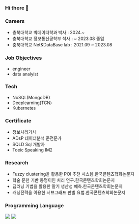 ### Hi there 👋

### Careers
- 충북대학교 빅데이터학과 박사 : 2024.~
- 충북대학교 정보통신공학부 석사 : ~ 2023.08 졸업
- 충북대학교 Net&DataBase lab : 2021.09 ~ 2023.08

### Job Objectives
- engineer
- data analyist

### Tech
- NoSQL(MongoDB)
- Deeplearning(TCN)
- Kubernetes

### Certificate
- 정보처리기사
- ADsP 데이터분석 준전문가
- SQLD Sql 개발자
- Toeic Speaking IM2

### Research
- Fuzzy clustering을 활용한 POI 추천 시스템.한국콘텐츠학회논문지
- 학술 문헌 기반 동명이인 처리 연구.한국콘텐츠학회논문지
- 딥러닝 기법을 활용한 딸기 생산성 예측.한국콘텐츠학회논문지
- 캐싱전략을 이용한 서브그래프 판별 요법.한국콘텐츠학회논문지 

### Programming Language

<!--
**mangolee2/mangolee2** is a ✨ _special_ ✨ repository because its `README.md` (this file) appears on your GitHub profile.
- 스타트업 재직 : ~ 2021.03
- 플랫폼 사업 : 2019.03 ~ 2020.10
- 경영학 학사 : 2014.03 ~ 2019.02

Here are some ideas to get you started:

- 🔭 I’m currently working on ...
- 🌱 I’m currently learning ...
- 👯 I’m looking to collaborate on ...
- 🤔 I’m looking for help with ...
- 💬 Ask me about ...
- 📫 How to reach me: ...
- 😄 Pronouns: ...
- ⚡ Fun fact: ...
-->
  
<img src="https://img.shields.io/badge/python-007396?style=flat-square&logo=Java&logoColor=white"/></a>
<img src="https://img.shields.io/badge/java-007396?style=flat-square&logo=Java&logoColor=white"/></a>
